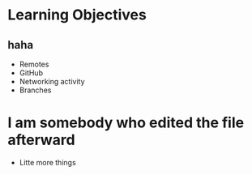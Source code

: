 # Learning Objectives
## haha

- Remotes
- GitHub
- Networking activity
- Branches


# I am somebody who edited the file afterward

- Litte more things
